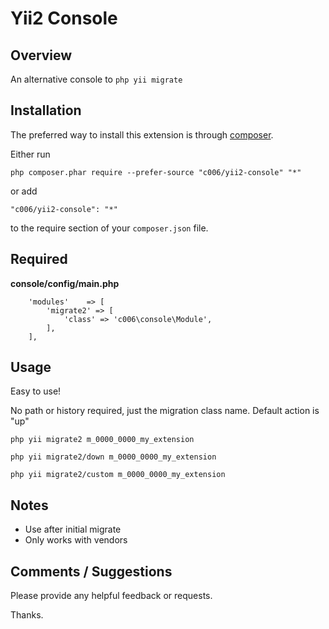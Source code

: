 Yii2 Console
===================


Overview
---------

An alternative console to `php yii migrate`


Installation
------------

The preferred way to install this extension is through [composer](http://getcomposer.org/download/).

Either run

```
php composer.phar require --prefer-source "c006/yii2-console" "*"
```

or add

```
"c006/yii2-console": "*"
```

to the require section of your `composer.json` file.



Required
--------

**console/config/main.php**


>
        'modules'    => [
            'migrate2' => [
                'class' => 'c006\console\Module',
            ],
        ],




Usage
-----

Easy to use!

No path or history required, just the migration class name.
Default action is "up"

>
    php yii migrate2 m_0000_0000_my_extension
    
>
    php yii migrate2/down m_0000_0000_my_extension

>
    php yii migrate2/custom m_0000_0000_my_extension



Notes
--------

+ Use after initial migrate
+ Only works with vendors


Comments / Suggestions
--------------------

Please provide any helpful feedback or requests.

Thanks.




















